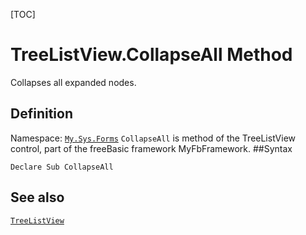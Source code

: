 [TOC]
# TreeListView.CollapseAll Method
Collapses all expanded nodes.
## Definition
Namespace: [`My.Sys.Forms`](My.Sys.Forms.md)
`CollapseAll` is method of the TreeListView control, part of the freeBasic framework MyFbFramework.
##Syntax
```freeBasic
Declare Sub CollapseAll
```

## See also
[`TreeListView`](TreeListView.md)
